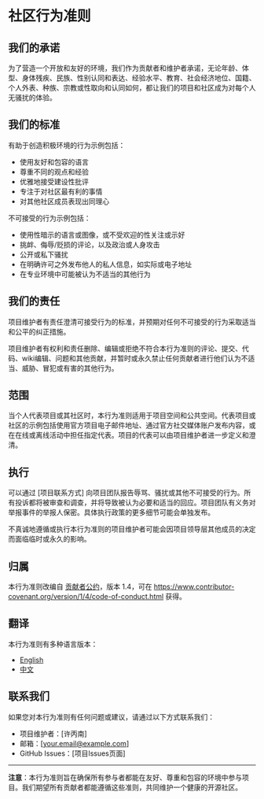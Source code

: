 # 社区行为准则

## 我们的承诺

为了营造一个开放和友好的环境，我们作为贡献者和维护者承诺，无论年龄、体型、身体残疾、民族、性别认同和表达、经验水平、教育、社会经济地位、国籍、个人外表、种族、宗教或性取向和认同如何，都让我们的项目和社区成为对每个人无骚扰的体验。

## 我们的标准

有助于创造积极环境的行为示例包括：

* 使用友好和包容的语言
* 尊重不同的观点和经验
* 优雅地接受建设性批评
* 专注于对社区最有利的事情
* 对其他社区成员表现出同理心

不可接受的行为示例包括：

* 使用性暗示的语言或图像，或不受欢迎的性关注或示好
* 挑衅、侮辱/贬损的评论，以及政治或人身攻击
* 公开或私下骚扰
* 在明确许可之外发布他人的私人信息，如实际或电子地址
* 在专业环境中可能被认为不适当的其他行为

## 我们的责任

项目维护者有责任澄清可接受行为的标准，并预期对任何不可接受的行为采取适当和公平的纠正措施。

项目维护者有权利和责任删除、编辑或拒绝不符合本行为准则的评论、提交、代码、wiki编辑、问题和其他贡献，并暂时或永久禁止任何贡献者进行他们认为不适当、威胁、冒犯或有害的其他行为。

## 范围

当个人代表项目或其社区时，本行为准则适用于项目空间和公共空间。代表项目或社区的示例包括使用官方项目电子邮件地址、通过官方社交媒体账户发布内容，或在在线或离线活动中担任指定代表。项目的代表可以由项目维护者进一步定义和澄清。

## 执行

可以通过 [项目联系方式] 向项目团队报告辱骂、骚扰或其他不可接受的行为。所有投诉都将被审查和调查，并将导致被认为必要和适当的回应。项目团队有义务对举报事件的举报人保密。具体执行政策的更多细节可能会单独发布。

不真诚地遵循或执行本行为准则的项目维护者可能会因项目领导层其他成员的决定而面临临时或永久的影响。

## 归属

本行为准则改编自 [贡献者公约](https://www.contributor-covenant.org)，版本 1.4，可在 https://www.contributor-covenant.org/version/1/4/code-of-conduct.html 获得。

## 翻译

本行为准则有多种语言版本：

* [English](CODE_OF_CONDUCT.md)
* [中文](CODE_OF_CONDUCT.md)

## 联系我们

如果您对本行为准则有任何问题或建议，请通过以下方式联系我们：

- 项目维护者：[许丙南]
- 邮箱：[your.email@example.com]
- GitHub Issues：[项目Issues页面]

---

**注意**：本行为准则旨在确保所有参与者都能在友好、尊重和包容的环境中参与项目。我们期望所有贡献者都能遵循这些准则，共同维护一个健康的开源社区。 
